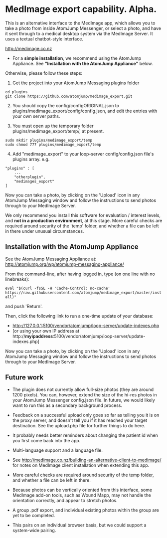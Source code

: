 # MedImage export capability. Alpha. 

This is an alternative interface to the MedImage app, which allows you to take a photo from inside AtomJump Messenger, or select a photo, and have it sent through to a medical desktop system via the MedImage Server. It uses a textual chatbot-style interface.

http://medimage.co.nz


* For a __simple installation__, we recommend using the AtomJump Appliance. See __"Installation with the AtomJump Appliance"__ below.

Otherwise, please follow these steps:

1. Get the project into your AtomJump Messaging plugins folder

```
cd plugins
git clone https://github.com/atomjump/medimage_export.git
```

2. You should copy the config/configORIGINAL.json to plugins/medimage_export/config/config.json, and edit the entries with your own server paths.

3. You must open up the temporary folder plugins/medimage_export/temp/, at present.

```
sudo mkdir plugins/medimage_export/temp
sudo chmod 777 plugins/medimage_export/temp
``` 

4. Add "medimage_export" to your loop-server config/config.json file's plugins array. e.g.

```
"plugins" : [
	...
	"otherplugin",
	"medimages_export"
]
```

Now you can take a photo, by clicking on the 'Upload' icon in any AtomJump Messaging window and follow the instructions to send photos through to your MedImage Server.

We only recommend you install this software for evaluation / interest levels, and __not in a production environment__, at this stage. More careful checks are required around security of the 'temp' folder, and whether a file can be left in there under unusual circumstances.


## Installation with the AtomJump Appliance

See the AtomJump Messaging Appliance at: http://atomjump.org/wp/atomjump-messaging-appliance/

From the command-line, after having logged in, type (on one line with no linebreaks):

``eval "$(curl -fsSL -H 'Cache-Control: no-cache' https://raw.githubusercontent.com/atomjump/medimage_export/master/install)"``

and push 'Return'.

Then, click the following link to run a one-time update of your database:
* http://127.0.0.1:5100/vendor/atomjump/loop-server/update-indexes.php
* [or using your own IP address at http://__myipaddress__:5100/vendor/atomjump/loop-server/update-indexes.php]

Now you can take a photo, by clicking on the 'Upload' icon in any AtomJump Messaging window and follow the instructions to send photos through to your MedImage Server.




## Future work

* The plugin does not currently allow full-size photos (they are around 1200 pixels). You can, however, extend the size of the hi-res photos in your AtomJump Messenger config.json file. In future, we would likely want to run this as a secondary background process.

* Feedback on a successful upload only goes so far as telling you it is on the proxy server, and doesn't tell you if it has reached your target destination. See the upload.php file for further things to do here.

* It probably needs better reminders about changing the patient id when you first come back into the app.

* Multi-language support and a language file.

* See http://medimage.co.nz/building-an-alternative-client-to-medimage/ for notes on MedImage client installation when extending this app.

* More careful checks are required around security of the temp folder, and whether a file can be left in there.

* Because photos can be vertically oriented from this interface, some MedImage add-on tools, such as Wound Mapp, may not handle the orientation correctly, and appear to stretch photos.

* A group .pdf export, and individual existing photos within the group are yet to be completed.

* This pairs on an individual browser basis, but we could support a system-wide pairing.
